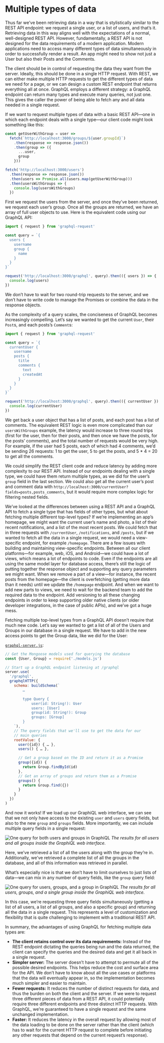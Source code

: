 # Multiple types of data

Thus far we’ve been retrieving data in a way that is stylistically similar to the REST API endpoint: we request a single user, or a list of users, and that’s it. Retrieving data in this way aligns well with the expectations of a normal, well-designed REST API. However, fundamentally, a REST API is not designed for the data requirements of a modern application. Modern applications need to access many different types of data simultaneously in order to successfully render a result. An app might need to show not just a User but also their Posts and the Comments.

The client should be in control of requesting the data they want from the server. Ideally, this should be done in a single HTTP request. With REST, we can either make multiple HTTP requests to get the different types of data we need for a page, or we can design a custom REST endpoint that returns everything all at once. GraphQL employs a different strategy: a GraphQL endpoint can return many types and execute many queries, not just one. This gives the caller the power of being able to fetch any and all data needed in a single request.

If we want to request multiple types of data with a basic REST API—one in which each endpoint deals with a single type—our client code might look something like this:

```js
const getUserWithGroup = user =>
  fetch(`http://localhost:3000/groups/${user.groupId}`)
    .then(response => response.json())
    .then(group => ({
      ...user,
      group
    }))

fetch('http://localhost:3000/users')
  .then(response => response.json())
  .then(users => Promise.all(users.map(getUserWithGroup)))
  .then(usersWithGroups => {
    console.log(usersWithGroups)
  })
```

First we request the users from the server, and once they’ve been returned, we request each user’s group. Once all the groups are returned, we have an array of full user objects to use. Here is the equivalent code using our GraphQL API:

```js
import { request } from 'graphql-request'

const query = `{ 
  users { 
    username 
    group { 
      name 
    } 
  } 
}`

request('http://localhost:3000/graphql', query).then(({ users }) => {
  console.log(users)
})
```

We don’t have to wait for two round-trip requests to the server, and we don’t have to write code to manage the Promises or combine the data in the response objects. 

As the complexity of a query scales, the conciseness of GraphQL becomes increasingly compelling. Let’s say we wanted to get the current `User`, their `Post`s, and each posts’s `Comment`s:


```js
import { request } from 'graphql-request'

const query = `{ 
  currentUser { 
    username 
    posts {
      title
      comments {
        text
        createdAt
      }
    }
  } 
}`

request('http://localhost:3000/graphql', query).then(({ currentUser }) => {
  console.log(currentUser)
})
```

We get back a user object that has a list of posts, and each post has a list of comments. The equivalent REST logic is even more complicated than our `usersWithGroups` example, the latency would increase to three round trips (first for the user, then for their posts, and then once we have the posts, for the posts’ comments), and the total number of requests would be very high. For example, if the user had 5 posts, each of which had 4 comments, we’d be sending 26 requests: 1 to get the user, 5 to get the posts, and 5 * 4 = 20 to get all the comments.

We could simplify the REST client code and reduce latency by adding more complexity to our REST API. Instead of our endpoints dealing with a single type, we could have them return multiple types, as we did for the user’s `group` field in the last section. We could also get all the current user’s post and comment data with `http://localhost:3000/currentUser?fields=posts,posts_comments`, but it would require more complex logic for filtering nested fields.

We’ve looked at the differences between using a REST API and a GraphQL API to fetch a single type that has fields of other types, but what about fetching multiple different top-level types? If we’re implementing an app’s homepage, we might want the current user’s name and photo, a list of their recent notifications, and a list of the most recent posts. We could fetch that in three requests with `/currentUser`, `/notifications`, and `/posts`, but if we wanted to fetch all the data in a single request, we would need a view-specific endpoint, for example `/homepage`. There are a few issues with building and maintaining view-specific endpoints. Between all our client platforms—for example, web, iOS, and Android—we could have a lot of views, which means a lot of endpoints to code. Even if the endpoints are all using the same model layer for database access, there’s still the logic of putting together the response object and supporting any query parameters we might want. When we remove a part of a view—for instance, the recent posts from the homepage—the client is overfetching (getting more data than it needs) until we update the `/homepage` endpoint. And when we want to add new parts to views, we need to wait for the backend team to add the required data to the endpoint. Add versioning to all these changing endpoints in order to keep supporting older native clients (or older developer integrations, in the case of public APIs), and we’ve got a huge mess.

Fetching multiple top-level types from a GraphQL API doesn’t require that much new code. Let’s say we wanted to get a list of all of the Users and Groups in our database in a single request. We have to add in the new access points to get the Group data, like we did for the User:

[`graphql-server.js`](https://github.com/GraphQLGuide/graphql-rest-api-demo/blob/master/graphql-server.js):

```js
// Get the Mongoose models used for querying the database
const {User, Group} = require('./models.js')

// Start up a GraphQL endpoint listening at /graphql
server.use(
  '/graphql',
  graphqlHTTP({
    schema: buildSchema(`
        …

        type Query {
            user(id: String!): User
            users: [User]
            group(id: String!): Group
            groups: [Group]
        }
    `),
    // The query fields that we'll use to get the data for our
    // main queries
    rootValue: {
      user({id}) { … },
      users() { … },

      // Get a group based on the ID and return it as a Promise
      group({id}) {
        return Group.findById(id)
      },
      // Get an array of groups and return them as a Promise
      groups() {
        return Group.find({})
      }
    }
  })
)
```

And now it works! If we load up our GraphiQL web interface, we can see that we not only have access to the existing `user` and `users` query fields, but also to the new `group` and `groups` fields. More importantly, we can include multiple query fields in a single request:

![One query for both users and groups in GraphiQL](../img/users-and-groups.jpg)
*The results for all users and all groups inside the GraphiQL web interface.*

Here, we’ve retrieved a list of all the users along with the group they’re in. Additionally, we’ve retrieved a complete list of all the groups in the database, and all of this information was retrieved in parallel.

What’s especially nice is that we don’t have to limit ourselves to just lists of data—we can mix in any number of query fields, like the `group` query field:

![One query for users, groups, and a group in GraphiQL](../img/users-groups-and-group.jpg)
*The results for all users, groups, and a single group inside the GraphiQL web interface.*

In this case, we’re requesting three query fields simultaneously (getting a list of all users, a list of all groups, and also a specific group) and returning all the data in a single request. This represents a level of customization and flexibility that is quite challenging to implement with a traditional REST API. 

In summary, the advantages of using GraphQL for fetching multiple data types are:

- **The client retains control over its data requirements:** Instead of the REST endpoint dictating the queries being run and the data returned, the client can specify the queries and the desired data and get it all back in a single request.
- **Simpler server:** The server doesn’t have to attempt to permute all of the possible desired endpoints. This helps reduce the cost and surface area for the API. We don’t have to know about all the use cases or platforms that the data will eventually appear in, so the implementation becomes much simpler and easier to maintain.
- **Fewer requests:** It reduces the number of distinct requests for data, and thus the burden on both the client and the server. If we were to request three different pieces of data from a REST API, it could potentially require three different endpoints and three distinct HTTP requests. With GraphQL, we’re guaranteed to have a single request and the same unchanged implementation.
- **Faster:** It reduces the latency in the overall request by allowing most of the data loading to be done on the server rather than the client (which has to wait for the current HTTP request to complete before initiating any other requests that depend on the current request’s response).

